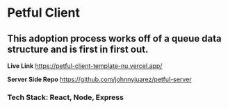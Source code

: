 # Petful Client

## This adoption process works off of a queue data structure and is first in first out.

**Live Link**
https://petful-client-template-nu.vercel.app/

**Server Side Repo**
https://github.com/johnnyjuarez/petful-server

### Tech Stack: React, Node, Express
